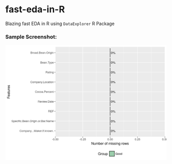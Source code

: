 # fast-eda-in-R
Blazing fast EDA in R using `DataExplorer` R Package

### Sample Screenshot:

![Missing values](plot_missing.png)

